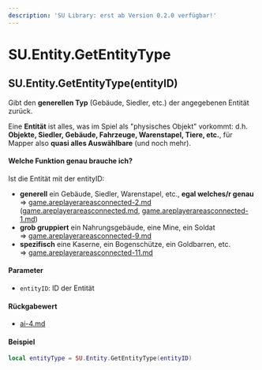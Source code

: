 ```yaml
---
description: 'SU Library: erst ab Version 0.2.0 verfügbar!'
---
```


# SU.Entity.GetEntityType

## SU.Entity.GetEntityType(entityID)

Gibt den **generellen Typ** (Gebäude, Siedler, etc.) der angegebenen Entität zurück.

Eine **Entität** ist alles, was im Spiel als "physisches Objekt" vorkommt: d.h. **Objekte, Siedler, Gebäude, Fahrzeuge, Warenstapel, Tiere, etc.**, für Mapper also **quasi alles Auswählbare** (und noch mehr).



#### Welche Funktion genau brauche ich?

Ist die Entität mit der entityID:

* **generell** ein Gebäude, Siedler, Warenstapel, etc., **egal welches/r genau**\
  ⇒ [game.areplayerareasconnected-2.md](game.areplayerareasconnected-2.md "mention") ([game.areplayerareasconnected.md](game.areplayerareasconnected.md "mention"), [game.areplayerareasconnected-1.md](game.areplayerareasconnected-1.md "mention"))
* **grob gruppiert** ein Nahrungsgebäude, eine Mine, ein Soldat\
  ⇒ [game.areplayerareasconnected-9.md](game.areplayerareasconnected-9.md "mention")
* **spezifisch** eine Kaserne, ein Bogenschütze, ein Goldbarren, etc.\
  ⇒ [game.areplayerareasconnected-11.md](game.areplayerareasconnected-11.md "mention")



#### Parameter

* `entityID`: ID der Entität

#### Rückgabewert

* [ai-4.md](../../su-api-enums/ai-4.md "mention")

#### Beispiel

```lua
local entityType = SU.Entity.GetEntityType(entityID)
```
